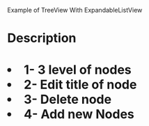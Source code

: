 Example of TreeView With ExpandableListView

<h1>Description<h1>
<uñ>
<li>1- 3 level of nodes</li>
  <li>2- Edit title of node</li>
  <li>3- Delete node</li>
  <li>4- Add new Nodes</li>
  </ul>


